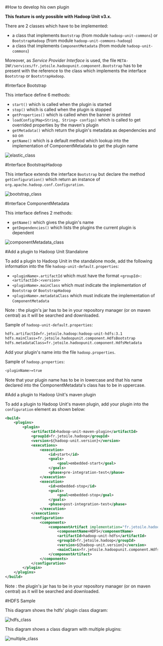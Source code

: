 #How to develop his own plugin

__This feature is only possible with Hadoop Unit v3.x.__

There are 2 classes which have to be implemented:

* a class that implements `Bootstrap` (from module `hadoop-unit-commons`) or `BootstrapHadoop` (from module `hadoop-unit-commons-hadoop`)
* a class that implements `ComponentMetadata` (from module `hadoop-unit-commons`)

Moreover, as _Service Provider Interface_ is used, the file `META-INF/services/fr.jetoile.hadoopunit.component.Bootstrap` has to be present with the reference to the class which implements the interface `Bootstrap` or `BootstrapHadoop`.

#Interface Bootstrap 

This interface define 6 methods:

* `start()` which is called when the plugin is started
* `stop()` which is called when the plugin is stopped
* `getProperties()` which is called when the banner is printed
* `loadConfig(Map<String, String> configs)` which is called to get overrided properties by the maven's plugin 
* `getMetadata()` which return the plugin's metadata as dependencies and so on
* `getName()` which is a default method which lookup into the implementation of ComponentMetadata to get the plugin name

![elastic_class](https://blog.jetoile.fr/hadoop-unit/images/elastic_class.png)

#Interface BootstrapHadoop

This interface extends the interface `Bootstrap` but declare the method `getConfiguration()` which return an instance of `org.apache.hadoop.conf.Configuration`.  

![bootstrap_class](https://blog.jetoile.fr/hadoop-unit/images/bootstrap_class.png)

#Interface ComponentMetadata

This interface defines 2 methods:

* `getName()` which gives the plugin's name
* `getDependencies()` which lists the plugins the current plugin is dependent


![componentMetadata_class](https://blog.jetoile.fr/hadoop-unit/images/componentMetadata_class.png)

#Add a plugin to Hadoop Unit Standalone

To add a plugin to Hadoop Unit in the standalone mode, add the following information into the file `hadoop-unit-default.properties`:

* `<pluginName>.artifactId` which must have the format `<groupId>:<artifactId>:<version>`
* `<pluginName>.mainClass` which must indicate the implementation of `Bootstrap` or `BootstrapHadoop`
* `<pluginName>.metadataClass` which must indicate the implementation of `ComponentMetadata`

Note : the plugin's jar has to be in your repository manager (or on maven central) as it will be searched and downloaded.



Sample of `hadoop-unit-default.properties`:

```bash
hdfs.artifactId=fr.jetoile.hadoop:hadoop-unit-hdfs:3.1
hdfs.mainClass=fr.jetoile.hadoopunit.component.HdfsBootstrap
hdfs.metadataClass=fr.jetoile.hadoopunit.component.HdfsMetadata
```

Add your plugin's name into the file `hadoop.properties`.

Sample of `hadoop.properties`:

```bash
<pluginName>=true
```

Note that your plugin name has to be in lowercase and that his name declared into the ComponentMetadata's class has to be in uppercase.   

#Add a plugin to Hadoop Unit's maven plugin

To add a plugin to Hadoop Unit's maven plugin, add your plugin into the `configuration` element as shown below:

```xml
<build>
    <plugins>
        <plugin>
            <artifactId>hadoop-unit-maven-plugin</artifactId>
            <groupId>fr.jetoile.hadoop</groupId>
            <version>${hadoop-unit.version}</version>
            <executions>
                <execution>
                    <id>start</id>
                    <goals>
                        <goal>embedded-start</goal>
                    </goals>
                    <phase>pre-integration-test</phase>
                </execution>
                <execution>
                    <id>embedded-stop</id>
                    <goals>
                        <goal>embedded-stop</goal>
                    </goals>
                    <phase>post-integration-test</phase>
                </execution>
            </executions>
            <configuration>
                <components>
                    <componentArtifact implementation="fr.jetoile.hadoopunit.ComponentArtifact">
                        <componentName>HDFS</componentName>
                        <artifactId>hadoop-unit-hdfs</artifactId>
                        <groupId>fr.jetoile.hadoop</groupId>
                        <version>${hadoop-unit.version}</version>
                        <mainClass>fr.jetoile.hadoopunit.component.HdfsBootstrap</mainClass>
                    </componentArtifact>
                </components>
            </configuration>
        </plugin>
    </plugins>
</build>
```

Note : the plugin's jar has to be in your repository manager (or on maven central) as it will be searched and downloaded.

#HDFS Sample

This diagram shows the hdfs' plugin class diagram:
 
![hdfs_class](https://blog.jetoile.fr/hadoop-unit/images/hdfs_class.png)


This diagram shows a class diagram with multiple plugins:

![multiple_class](https://blog.jetoile.fr/hadoop-unit/images/multiple_class.png)
